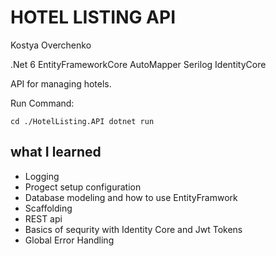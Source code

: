 HOTEL LISTING API
================

Kostya Overchenko

.Net 6
EntityFrameworkCore
AutoMapper
Serilog
IdentityCore

API for managing hotels.

Run Command:

	cd ./HotelListing.API dotnet run 

what I learned
-------------------

- Logging
- Progect setup configuration
- Database modeling and how to use EntityFramwork
- Scaffolding
- REST api
- Basics of sequrity with Identity Core and Jwt Tokens
- Global Error Handling
